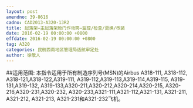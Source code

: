 ```yaml
---
layout: post
amendno: 39-8616
cadno: CAD2013-A320-13R2
title: 起落架—主起落架舱门作动筒—监控/检查/更换/改装
date: 2016-02-19 00:00:00 +0800
effdate: 2016-02-19 00:00:00 +0800
tag: A320
categories: 民航西南地区管理局适航审定处
author: 徐敬人
---
```


##适用范围:
本指令适用于所有制造序列号(MSN)的Airbus A318-111, A318-112, A318-121,A318-122,A319-111, A319-112,A319-113,A319-114,A319-115, A319-131,A319-132, A319-133,A320-211,A320-212,A320-214,A320-215, A320-216,A320-231,A320-232, A320-233,A321-111,A321-112,A321-131, A321-211, A321-212, A321-213, A321-231和A321-232飞机。

